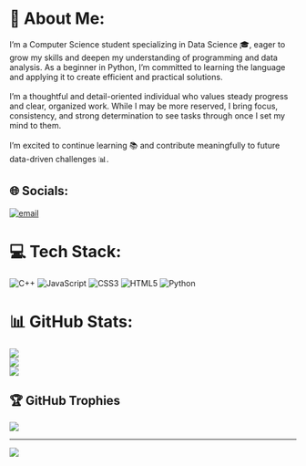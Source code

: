 # 💫 About Me:
I’m a Computer Science student specializing in Data Science 🎓, eager to grow my skills and deepen my understanding of programming and data analysis. As a beginner in Python, I’m committed to learning the language and applying it to create efficient and practical solutions.<br><br>I’m a thoughtful and detail-oriented individual who values steady progress and clear, organized work. While I may be more reserved, I bring focus, consistency, and strong determination to see tasks through once I set my mind to them.<br><br>I’m excited to continue learning 📚 and contribute meaningfully to future data-driven challenges 📊.


## 🌐 Socials:
[![email](https://img.shields.io/badge/Email-D14836?logo=gmail&logoColor=white)](mailto:sinananilofficial@gmail.com) 

# 💻 Tech Stack:
![C++](https://img.shields.io/badge/c++-%2300599C.svg?style=for-the-badge&logo=c%2B%2B&logoColor=white) ![JavaScript](https://img.shields.io/badge/javascript-%23323330.svg?style=for-the-badge&logo=javascript&logoColor=%23F7DF1E) ![CSS3](https://img.shields.io/badge/css3-%231572B6.svg?style=for-the-badge&logo=css3&logoColor=white) ![HTML5](https://img.shields.io/badge/html5-%23E34F26.svg?style=for-the-badge&logo=html5&logoColor=white) ![Python](https://img.shields.io/badge/python-3670A0?style=for-the-badge&logo=python&logoColor=ffdd54)
# 📊 GitHub Stats:
![](https://github-readme-stats.vercel.app/api?username=SinanAnilOfficial&theme=dark&hide_border=false&include_all_commits=false&count_private=false)<br/>
![](https://nirzak-streak-stats.vercel.app/?user=SinanAnilOfficial&theme=dark&hide_border=false)<br/>
![](https://github-readme-stats.vercel.app/api/top-langs/?username=SinanAnilOfficial&theme=dark&hide_border=false&include_all_commits=false&count_private=false&layout=compact)

## 🏆 GitHub Trophies
![](https://github-profile-trophy.vercel.app/?username=SinanAnilOfficial&theme=radical&no-frame=false&no-bg=true&margin-w=4)

---
[![](https://visitcount.itsvg.in/api?id=SinanAnilOfficial&icon=0&color=0)](https://visitcount.itsvg.in)

<!-- Proudly created with GPRM ( https://gprm.itsvg.in ) -->
